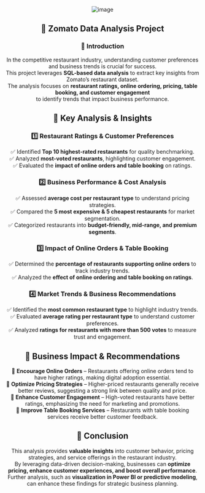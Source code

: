 <div align="center">

![image](https://github.com/user-attachments/assets/e262f9d0-92d7-4c19-b932-5ff001e4197b)

  ## 🔹 Zomato Data Analysis Project  

  ### 📌 Introduction  
  In the competitive restaurant industry, understanding customer preferences and business trends is crucial for success.  
  This project leverages **SQL-based data analysis** to extract key insights from Zomato’s restaurant dataset.  
  The analysis focuses on **restaurant ratings, online ordering, pricing, table booking, and customer engagement**  
  to identify trends that impact business performance.  

  ## 🔹 Key Analysis & Insights  

  ### 1️⃣ Restaurant Ratings & Customer Preferences  
  ✅ Identified **Top 10 highest-rated restaurants** for quality benchmarking.  
  ✅ Analyzed **most-voted restaurants**, highlighting customer engagement.  
  ✅ Evaluated the **impact of online orders and table booking** on ratings.  

  ### 2️⃣ Business Performance & Cost Analysis  
  ✅ Assessed **average cost per restaurant type** to understand pricing strategies.  
  ✅ Compared the **5 most expensive & 5 cheapest restaurants** for market segmentation.  
  ✅ Categorized restaurants into **budget-friendly, mid-range, and premium segments**.  

  ### 3️⃣ Impact of Online Orders & Table Booking  
  ✅ Determined the **percentage of restaurants supporting online orders** to track industry trends.  
  ✅ Analyzed the **effect of online ordering and table booking on ratings**.  

  ### 4️⃣ Market Trends & Business Recommendations  
  ✅ Identified the **most common restaurant type** to highlight industry trends.  
  ✅ Evaluated **average rating per restaurant type** to understand customer preferences.  
  ✅ Analyzed **ratings for restaurants with more than 500 votes** to measure trust and engagement.  

  ## 🔹 Business Impact & Recommendations  
  📌 **Encourage Online Orders** – Restaurants offering online orders tend to have higher ratings, making digital adoption essential.  
  📌 **Optimize Pricing Strategies** – Higher-priced restaurants generally receive better reviews, suggesting a strong link between quality and price.  
  📌 **Enhance Customer Engagement** – High-voted restaurants have better ratings, emphasizing the need for marketing and promotions.  
  📌 **Improve Table Booking Services** – Restaurants with table booking services receive better customer feedback.  

  ## 🔹 Conclusion  
  This analysis provides **valuable insights** into customer behavior, pricing strategies, and service offerings in the restaurant industry.  
  By leveraging data-driven decision-making, businesses can **optimize pricing, enhance customer experiences, and boost overall performance**.  
  Further analysis, such as **visualization in Power BI or predictive modeling**, can enhance these findings for strategic business planning.  

</div>
